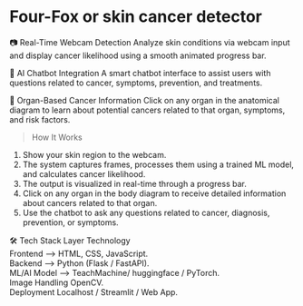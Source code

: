 # Four-Fox or skin cancer detector 
📷 Real-Time Webcam Detection
Analyze skin conditions via webcam input and display cancer likelihood using a smooth animated progress bar.

🤖 AI Chatbot Integration
A smart chatbot interface to assist users with questions related to cancer, symptoms, prevention, and treatments.

🧬 Organ-Based Cancer Information
Click on any organ in the anatomical diagram to learn about potential cancers related to that organ, symptoms, and risk factors.


> How It Works
1) Show your skin region to the webcam.
2) The system captures frames, processes them using a trained ML model, and calculates cancer likelihood.
3) The output is visualized in real-time through a progress bar.
4) Click on any organ in the body diagram to receive detailed information about cancers related to that organ.
5) Use the chatbot to ask any questions related to cancer, diagnosis, prevention, or symptoms.

🛠️ Tech Stack
Layer	Technology <br>
Frontend -->	HTML, CSS, JavaScript. <br>
Backend	--> Python (Flask / FastAPI). <br>
ML/AI Model	--> TeachMachine/ huggingface / PyTorch. <br>
Image Handling	OpenCV. <br>
Deployment	Localhost / Streamlit / Web App. <br>
